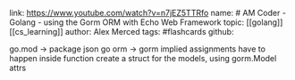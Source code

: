 link: https://www.youtube.com/watch?v=n7jEZ5TTRfo
name: # AM Coder - Golang - using the Gorm ORM with Echo Web Framework
topic: [[golang]] [[cs_learning]]
author: Alex Merced
tags: #flashcards
github:

go.mod -> package json
go orm -> gorm
implied assignments have to happen inside function
create a struct for the models, using gorm.Model attrs
